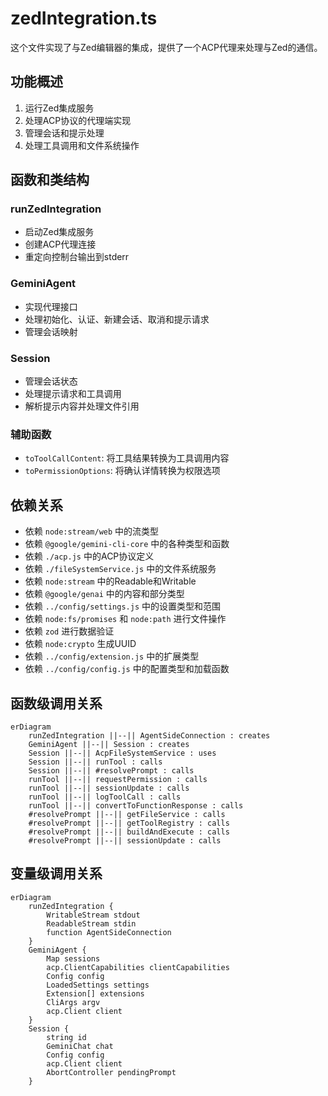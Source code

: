 # zedIntegration.ts

这个文件实现了与Zed编辑器的集成，提供了一个ACP代理来处理与Zed的通信。

## 功能概述

1. 运行Zed集成服务
2. 处理ACP协议的代理端实现
3. 管理会话和提示处理
4. 处理工具调用和文件系统操作

## 函数和类结构

### runZedIntegration
- 启动Zed集成服务
- 创建ACP代理连接
- 重定向控制台输出到stderr

### GeminiAgent
- 实现代理接口
- 处理初始化、认证、新建会话、取消和提示请求
- 管理会话映射

### Session
- 管理会话状态
- 处理提示请求和工具调用
- 解析提示内容并处理文件引用

### 辅助函数
- `toToolCallContent`: 将工具结果转换为工具调用内容
- `toPermissionOptions`: 将确认详情转换为权限选项

## 依赖关系

- 依赖 `node:stream/web` 中的流类型
- 依赖 `@google/gemini-cli-core` 中的各种类型和函数
- 依赖 `./acp.js` 中的ACP协议定义
- 依赖 `./fileSystemService.js` 中的文件系统服务
- 依赖 `node:stream` 中的Readable和Writable
- 依赖 `@google/genai` 中的内容和部分类型
- 依赖 `../config/settings.js` 中的设置类型和范围
- 依赖 `node:fs/promises` 和 `node:path` 进行文件操作
- 依赖 `zod` 进行数据验证
- 依赖 `node:crypto` 生成UUID
- 依赖 `../config/extension.js` 中的扩展类型
- 依赖 `../config/config.js` 中的配置类型和加载函数

## 函数级调用关系

```mermaid
erDiagram
    runZedIntegration ||--|| AgentSideConnection : creates
    GeminiAgent ||--|| Session : creates
    Session ||--|| AcpFileSystemService : uses
    Session ||--|| runTool : calls
    Session ||--|| #resolvePrompt : calls
    runTool ||--|| requestPermission : calls
    runTool ||--|| sessionUpdate : calls
    runTool ||--|| logToolCall : calls
    runTool ||--|| convertToFunctionResponse : calls
    #resolvePrompt ||--|| getFileService : calls
    #resolvePrompt ||--|| getToolRegistry : calls
    #resolvePrompt ||--|| buildAndExecute : calls
    #resolvePrompt ||--|| sessionUpdate : calls
```

## 变量级调用关系

```mermaid
erDiagram
    runZedIntegration {
        WritableStream stdout
        ReadableStream stdin
        function AgentSideConnection
    }
    GeminiAgent {
        Map sessions
        acp.ClientCapabilities clientCapabilities
        Config config
        LoadedSettings settings
        Extension[] extensions
        CliArgs argv
        acp.Client client
    }
    Session {
        string id
        GeminiChat chat
        Config config
        acp.Client client
        AbortController pendingPrompt
    }
```